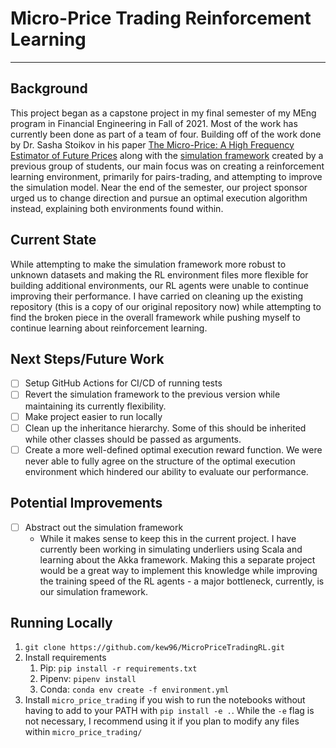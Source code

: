 # Micro-Price Trading Reinforcement Learning

---

## Background
This project began as a capstone project in my final semester of my MEng program in Financial Engineering in Fall
of 2021. Most of the work has currently been done as part of a team of four. Building off of the work done by Dr. Sasha
Stoikov in his paper [The Micro-Price: A High Frequency Estimator of Future Prices](https://deliverypdf.ssrn.com/delivery.php?ID=252085073120027109121001079004121086116042064082020028029003104121070087111072016028034036040047022047027073067018116065085084050076003080012026097004127111070006027057010020106084117017068006106093026122100005080089095064116088090123082115123123085100&EXT=pdf&INDEX=TRUE)
along with the [simulation framework](https://github.com/xhshenxin/Micro_Price) created by a previous group of students,
our main focus was on creating a reinforcement learning environment, primarily for pairs-trading, and attempting to
improve the simulation model. Near the end of the semester, our project sponsor urged us to change direction and pursue
an optimal execution algorithm instead, explaining both environments found within.

## Current State
While attempting to make the simulation framework more robust to unknown datasets and making the RL environment files
more flexible for building additional environments, our RL agents were unable to continue improving their performance.
I have carried on cleaning up the existing repository (this is a copy of our original repository now) while attempting
to find the broken piece in the overall framework while pushing myself to continue learning about reinforcement learning.

## Next Steps/Future Work
- [ ] Setup GitHub Actions for CI/CD of running tests
- [ ] Revert the simulation framework to the previous version while maintaining its currently flexibility.
- [ ] Make project easier to run locally
- [ ] Clean up the inheritance hierarchy. Some of this should be inherited while other classes should be passed as
arguments.
- [ ] Create a more well-defined optimal execution reward function. We were never able to fully agree on the structure
of the optimal execution environment which hindered our ability to evaluate our performance.

## Potential Improvements

- [ ] Abstract out the simulation framework
  - While it makes sense to keep this in the current project. I have currently been working in simulating underliers
  using Scala and learning about the Akka framework. Making this a separate project would be a great way to implement
  this knowledge while improving the training speed of the RL agents - a major bottleneck, currently, is our simulation
  framework.

## Running Locally
1. `git clone https://github.com/kew96/MicroPriceTradingRL.git`
2. Install requirements
   1. Pip: `pip install -r requirements.txt`
   2. Pipenv: `pipenv install`
   3. Conda: `conda env create -f environment.yml`
3. Install `micro_price_trading` if you wish to run the notebooks without having to add to your PATH with
`pip install -e .`. While the `-e` flag is not necessary, I recommend using it if you plan to modify any files within
`micro_price_trading/`
